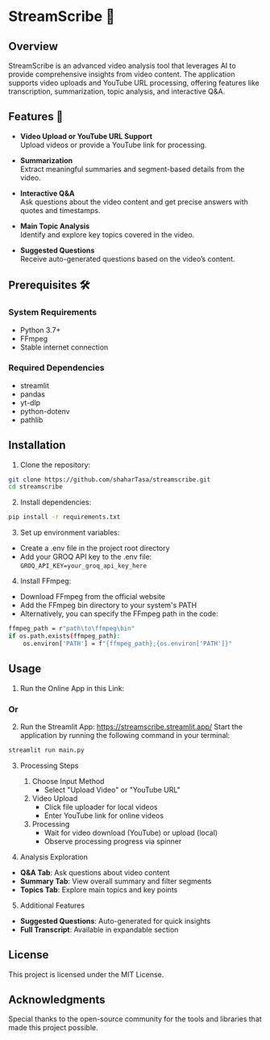 # StreamScribe 🎥

## Overview
StreamScribe is an advanced video analysis tool that leverages AI to provide comprehensive insights from video content. The application supports video uploads and YouTube URL processing, offering features like transcription, summarization, topic analysis, and interactive Q&A.

## Features 🌟
- **Video Upload or YouTube URL Support**  
  Upload videos or provide a YouTube link for processing.
  
- **Summarization**  
  Extract meaningful summaries and segment-based details from the video.

- **Interactive Q&A**  
  Ask questions about the video content and get precise answers with quotes and timestamps.

- **Main Topic Analysis**  
  Identify and explore key topics covered in the video.

- **Suggested Questions**  
  Receive auto-generated questions based on the video’s content.


## Prerequisites 🛠

### System Requirements
- Python 3.7+
- FFmpeg
- Stable internet connection

### Required Dependencies
- streamlit
- pandas
- yt-dlp
- python-dotenv
- pathlib

## Installation 

1. Clone the repository:
```bash
git clone https://github.com/shaharTasa/streamscribe.git
cd streamscribe
```
2. Install dependencies:
```bash
pip install -r requirements.txt
```
3. Set up environment variables:
- Create a .env file in the project root directory
- Add your GROQ API key to the .env file:
```GROQ_API_KEY=your_groq_api_key_here```

4. Install FFmpeg:
- Download FFmpeg from the official website
- Add the FFmpeg bin directory to your system's PATH
- Alternatively, you can specify the FFmpeg path in the code:
```bash
ffmpeg_path = r"path\to\ffmpeg\bin"
if os.path.exists(ffmpeg_path):
    os.environ['PATH'] = f"{ffmpeg_path};{os.environ['PATH']}"
```
## Usage 

1. Run the Online App in this Link:

### Or
2. Run the Streamlit App: https://streamscribe.streamlit.app/
Start the application by running the following command in your terminal:
```bash
streamlit run main.py
```
3. Processing Steps
   1. Choose Input Method
      - Select "Upload Video" or "YouTube URL"
   2. Video Upload
      - Click file uploader for local videos
      - Enter YouTube link for online videos
   3. Processing
      - Wait for video download (YouTube) or upload (local)
      - Observe processing progress via spinner

    
4. Analysis Exploration
- **Q&A Tab**: Ask questions about video content
- **Summary Tab**: View overall summary and filter segments
- **Topics Tab**: Explore main topics and key points

5. Additional Features
- **Suggested Questions**: Auto-generated for quick insights
- **Full Transcript**: Available in expandable section

## License
This project is licensed under the MIT License.

## Acknowledgments
Special thanks to the open-source community for the tools and libraries that made this project possible.